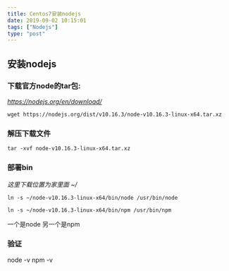 ```yaml
---
title: Centos7安装nodejs
date: 2019-09-02 10:15:01
tags: ["Nodejs"]
type: "post"
---
```


## 安装nodejs

### 下载官方node的tar包:
*https://nodejs.org/en/download/*

`wget https://nodejs.org/dist/v10.16.3/node-v10.16.3-linux-x64.tar.xz`

### 解压下载文件 
`tar -xvf node-v10.16.3-linux-x64.tar.xz`

### 部署bin
*这里下载位置为家里面 ~/*

`ln -s ~/node-v10.16.3-linux-x64/bin/node /usr/bin/node`

`ln -s ~/node-v10.16.3-linux-x64/bin/npm /usr/bin/npm`

一个是node 另一个是npm

### 验证
node -v
npm -v 


